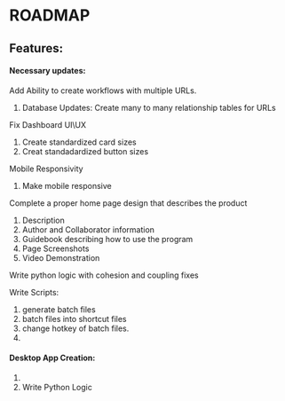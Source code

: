 # ROADMAP  

## Features:  

#### Necessary updates:  

Add Ability to create workflows with multiple URLs.
1. Database Updates: Create many to many relationship tables for URLs

Fix Dashboard UI\UX
1. Create standardized card sizes
2. Creat standadardized button sizes

Mobile Responsivity
1. Make mobile responsive


Complete a proper home page design that describes the product  
1. Description
2. Author and Collaborator information
3. Guidebook describing how to use the program
4. Page Screenshots
5. Video Demonstration

Write python logic with cohesion and coupling fixes

Write Scripts:
1. generate batch files
2. batch files into shortcut files
3. change hotkey of batch files. 
4.  

#### Desktop App Creation:
1. 
2. Write Python Logic 
